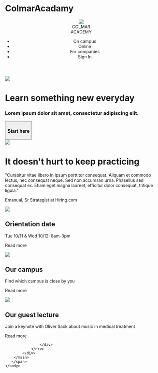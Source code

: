# ColmarAcadamy
<!DOCTYPE html>
<html>
    <head>
        <link rel="stylesheet" type="text/css" href="colmar_style.css">
        <title>Colmar Academy Project</title>
        <link rel="shortcut icon" type="image/svg" href="/images/ic-logo.svg">
    </head>
    <body>
    <span class="desktop">
        <header>
            <div class="logo">
                <img src="./recources//images/ic-logo.svg">
                <div class="logo_colmar">COLMAR</div>
                <div class="logo_academy">ACADEMY</div>
            </div>
            <div class="menu">
                <ul class="nav">
                    <li>On campus</li>
                    <li>Online</li>
                    <li>For companies</li>
                    <li>Sign In</li>
                </ul>
            </div>
            </div>
        </header>
        <main>
            <div class="start">
                    <img src="./images/banner.jpg">
                <div class="start_text">
                    <h1>Learn something new everyday</h2>
                    <h3>Lorem ipsum dolor sit amet, consectetur adipiscing elit.</h4>
                    <button type="button"><h3>Start here</h3></button>
                </div>
            </div>
            <div class="practing">
                <div class="p_left">
                    <img src="./images/information-main.jpg">
                    <h1>It doesn't hurt to keep practicing</h1>
                    <p>"Curabitur vitae libero in ipsum porttitor
                        consequat. Aliquam et commodo lectus, nec 
                        consequat neque. Sed non accumsan urna. 
                        Phasellus sed consequat ex. Etiam eget 
                        magna laoreet, efficitur dolor consequat, 
                        tritique ligula."</p>
                    <p>Emanual, Sr Strategist at Hiring.com</p>
                </div>
                <div class="p_right">
                    <div class="orientation">
                        <img src="./images/information-orientation.jpg">
                        <div class="orientation-date">
                            <h2>Orientation date</h2>
                            <p>Tue 10/11 & Wed 10/12: 8am-3pm</p>
                            <p class="read_more">Read more</p>
                        </div>
                    </div>
                    <div class="campus">
                        <img src="./images/information-campus.jpg">
                        <div class="our_campus">
                            <h2>Our campus</h2>
                            <p>Find which campus is close by you</p>
                            <p class="read_more">Read more</p>
                        </div>
                    </div>
                    <div class="guest">
                        <img src="./images/information-guest-lecture.jpg">
                        <div class="guest_lecture">
                            <h2>Our guest lecture</h2>
                            <p>Join a keynote with Oliver Sack about music in medical treatment</p>
                            <p class="read_more">Read more</p>  
                        </div>                 
                    
                    </div>
                </div>
            </div>
        </main>
       </span>
    </body>
</html>
